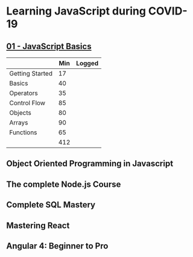 # Learning JavaScript during COVID-19

## [01 - JavaScript Basics](./01-js-basics.md)

|                   | Min  | Logged      |
|-------------------|------|-------------|
| Getting Started   | 17   |             |
| Basics            | 40   |             |
| Operators         | 35   |             |
| Control Flow      | 85   |             |
| Objects           | 80   |             |
| Arrays            | 90   |             |
| Functions         | 65   |             |
|                   | 412  |             |

## Object Oriented Programming in Javascript
## The complete Node.js Course
## Complete SQL Mastery
## Mastering React
## Angular 4: Beginner to Pro

